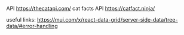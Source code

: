 API https://thecatapi.com/
cat facts API https://catfact.ninja/

useful links:
https://mui.com/x/react-data-grid/server-side-data/tree-data/#error-handling
